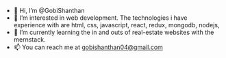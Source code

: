 - 👋 Hi, I’m @GobiShanthan
- 👀 I’m interested in web development. The technologies i have experience with are html, css, javascript, react, redux, mongodb, nodejs,
- 🌱 I’m currently learning the in and outs of real-estate websites with the mernstack.
- 📫 You can reach me at gobishanthan04@gmail.com
